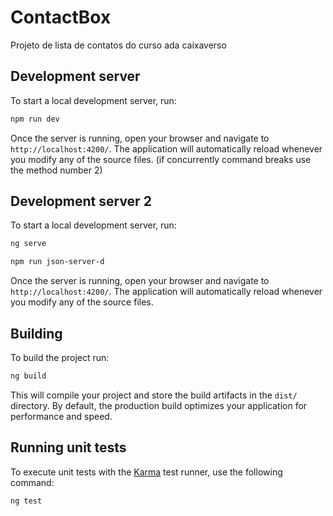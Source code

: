 # ContactBox

Projeto de lista de contatos do curso ada caixaverso

## Development server

To start a local development server, run:

```bash
npm run dev
```

Once the server is running, open your browser and navigate to `http://localhost:4200/`. The application will automatically reload whenever you modify any of the source files.
(if concurrently command breaks use the method number 2)

## Development server 2

To start a local development server, run:

```bash
ng serve
```

```bash 2
npm run json-server-d
```

Once the server is running, open your browser and navigate to `http://localhost:4200/`. The application will automatically reload whenever you modify any of the source files.

## Building

To build the project run:

```bash
ng build
```

This will compile your project and store the build artifacts in the `dist/` directory. By default, the production build optimizes your application for performance and speed.

## Running unit tests

To execute unit tests with the [Karma](https://karma-runner.github.io) test runner, use the following command:

```bash
ng test
```
